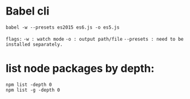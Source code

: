 # Babel cli

```
babel -w --presets es2015 es6.js -o es5.js
```
`flags:` `-w : watch mode` `-o : output path/file` `--presets : need to be installed separately.`
# list node packages by depth:
```
npm list -depth 0
npm list -g -depth 0
```

